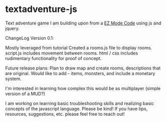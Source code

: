 # textadventure-js

Text adventure game I am building upon from a <a href="https://www.youtube.com/channel/UCXHPLNOp6DXvkoQMSazj8Pg">EZ Mode Code</a> using js and jquery. 

ChangeLog
Version 0.1:

Mostly leveraged from tutorial
  Created a rooms.js file to display rooms.
  script.js includes movement between rooms. 
  html / css includes rudimentary functionality for proof of concept. 

Future release plans: 
  Plan to draw map and create rooms, descriptions that are original. 
  Would like to add - items, monsters, and include a monetary system.
  
  I'm interested in learning how complex this would be as multiplayer (simple version of a MUD?)

I am working on learning basic troubleshooting skills and realizing basic concepts of the javascript language. Please be kind!  If you have tips, resources, suggestions, etc. please feel free to reach out! 
